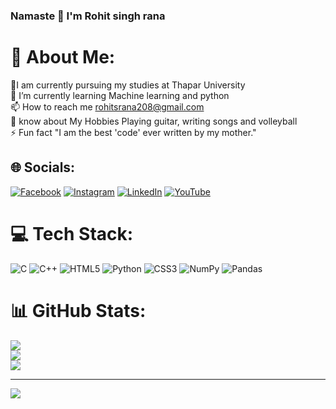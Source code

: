 ### Namaste 👏 I'm Rohit singh rana
# 💫 About Me:
🔭I am currently pursuing my studies at Thapar University<br>🌱 I’m currently learning Machine learning and python<br>📫 How to reach me rohitsrana208@gmail.com<br>🎸 know about My Hobbies Playing guitar, writing songs and volleyball<br>⚡ Fun fact "I am the best 'code' ever written by my mother."


## 🌐 Socials:
[![Facebook](https://img.shields.io/badge/Facebook-%231877F2.svg?logo=Facebook&logoColor=white)](https://facebook.com/https://www.facebook.com/rohit.singhrana.79677) [![Instagram](https://img.shields.io/badge/Instagram-%23E4405F.svg?logo=Instagram&logoColor=white)](https://instagram.com/https://www.instagram.com/rohit._rana._/) [![LinkedIn](https://img.shields.io/badge/LinkedIn-%230077B5.svg?logo=linkedin&logoColor=white)](https://linkedin.com/in/https://www.linkedin.com/in/rohit-singh-rana-632768267/) [![YouTube](https://img.shields.io/badge/YouTube-%23FF0000.svg?logo=YouTube&logoColor=white)](https://youtube.com/@https://www.youtube.com/@rohitsinghrana1637) 

# 💻 Tech Stack:
![C](https://img.shields.io/badge/c-%2300599C.svg?style=for-the-badge&logo=c&logoColor=white) ![C++](https://img.shields.io/badge/c++-%2300599C.svg?style=for-the-badge&logo=c%2B%2B&logoColor=white) ![HTML5](https://img.shields.io/badge/html5-%23E34F26.svg?style=for-the-badge&logo=html5&logoColor=white) ![Python](https://img.shields.io/badge/python-3670A0?style=for-the-badge&logo=python&logoColor=ffdd54) ![CSS3](https://img.shields.io/badge/css3-%231572B6.svg?style=for-the-badge&logo=css3&logoColor=white) ![NumPy](https://img.shields.io/badge/numpy-%23013243.svg?style=for-the-badge&logo=numpy&logoColor=white) ![Pandas](https://img.shields.io/badge/pandas-%23150458.svg?style=for-the-badge&logo=pandas&logoColor=white)
# 📊 GitHub Stats:
![](https://github-readme-stats.vercel.app/api?username=RohitRana208&theme=radical&hide_border=false&include_all_commits=true&count_private=true)<br/>
![](https://github-readme-streak-stats.herokuapp.com/?user=RohitRana208&theme=radical&hide_border=false)<br/>
![](https://github-readme-stats.vercel.app/api/top-langs/?username=RohitRana208&theme=radical&hide_border=false&include_all_commits=true&count_private=true&layout=compact)

---
[![](https://visitcount.itsvg.in/api?id=RohitRana208&icon=0&color=0)](https://visitcount.itsvg.in)

